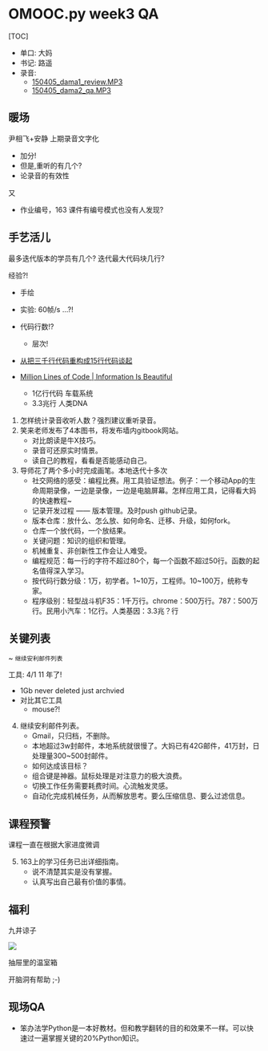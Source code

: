 # OMOOC.py week3 QA

[TOC]

- 单口: 大妈
- 书记: 路遥
- 录音:
    + [150405_dama1_review.MP3](http://openmindclub.qiniudn.com/res/tapes/150405-dama-qa/150405_dama1_review.MP3)
    + [150405_dama2_qa.MP3](http://openmindclub.qiniudn.com/res/tapes/150405-dama-qa/150405_dama2_qa.MP3)

## 暖场

尹相飞+安静 上期录音文字化

- 加分!
- 但是,重听的有几个?
- 论录音的有效性

又

- 作业编号，163 课件有编号模式也没有人发现?


## 手艺活儿
最多迭代版本的学员有几个?
迭代最大代码块几行?

经验?!
- 手绘
- 实验: 60帧/s ...?!
- 代码行数!?
    + 层次!


- [从把三千行代码重构成15行代码谈起](http://www.codeceo.com/article/from-3000-to-15-rows-code.html)
- [Million Lines of Code | Information Is Beautiful](http://www.informationisbeautiful.net/visualizations/million-lines-of-code/)
    + 1亿行代码 车载系统
    + 3.3兆行 人类DNA


1. 怎样统计录音收听人数？强烈建议重听录音。
2. 笑来老师发布了4本图书，将发布墙内gitbook网站。
    - 对比朗读是牛X技巧。
    - 录音可还原实时情景。
    - 读自己的教程，看看是否能感动自己。
3. 导师花了两个多小时完成画笔。本地迭代十多次
    - 社交网络的感受：编程比赛。用工具验证想法。例子：一个移动App的生命周期录像，一边是录像，一边是电脑屏幕。怎样应用工具，记得看大妈的快速教程~
    - 记录开发过程 —— 版本管理。及时push github记录。
    - 版本仓库：放什么、怎么放、如何命名、迁移、升级，如何fork。
    - 仓库一个放代码，一个放结果。
    - 关键问题：知识的组织和管理。
    - 机械重复、非创新性工作会让人难受。
    - 编程规范：每一行的字符不超过80个，每一个函数不超过50行。函数的起名值得深入学习。
    - 按代码行数分级：1万，初学者。1~10万，工程师。10~100万，统称专家。
    - 程序级别：轻型战斗机F35：1千万行。chrome：500万行。787：500万行。民用小汽车：1亿行。人类基因：3.3兆？行

## 关键列表
~ `继续安利邮件列表`

工具: 4/1 11 年了!

- 1Gb never deleted just archvied
- 对比其它工具
    + mouse?!


4. 继续安利邮件列表。
    - Gmail，只归档，不删除。
    - 本地超过3w封邮件，本地系统就很慢了。大妈已有42G邮件，41万封，日处理量300~500封邮件。
    - 如何达成该目标？
    - 组合键是神器。鼠标处理是对注意力的极大浪费。
    - 切换工作任务需要耗费时间。心流触发灵感。
    - 自动化完成机械任务，从而解放思考。要么压缩信息、要么过滤信息。


## 课程预警
课程一直在根据大家进度微调


5. 163上的学习任务已出详细指南。
    - 说不清楚其实是没有掌握。
    - 认真写出自己最有价值的事情。

## 福利

九井谅子

![](http://i2.w.yun.hjfile.cn/slide/201312/rium1490351875.jpg)

抽屉里的温室箱

开脑洞有帮助 ;-)

## 现场QA

- 笨办法学Python是一本好教材。但和教学翻转的目的和效果不一样。可以快速过一遍掌握关键的20%Python知识。

